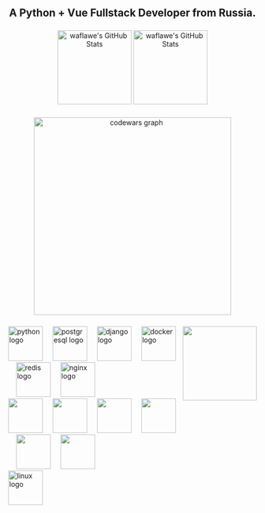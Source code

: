 <h2 align="center">A Python + Vue Fullstack Developer from Russia.</h2>

###

<div align="center">
  <img src="https://github-readme-stats.vercel.app/api?username=waflawe&theme=synthwave&show_icons=true&hide_border=true&count_private=true" height="150" alt="waflawe's GitHub Stats" />
  <img src="https://github-readme-stats.vercel.app/api/top-langs/?username=waflawe&theme=synthwave&show_icons=true&hide_border=true&layout=compact" height="150" alt="waflawe's GitHub Stats" />
</div>

###

<div align="center">
  <img src="https://codewars-stats-ignacio-cuadra.vercel.app/?username=troubleifyouhide&theme=dracula" width="400" alt="codewars graph"/>
</div>

###

<img align="right" height="150" src="https://c.tenor.com/9JQLsLL218cAAAAC/tenor.gif">

###

<div align="left">
  <img src="https://cdn.jsdelivr.net/gh/devicons/devicon/icons/python/python-original.svg" height="70" alt="python logo"  />
  <img width="12" />
  <img src="https://cdn.jsdelivr.net/gh/devicons/devicon/icons/postgresql/postgresql-original.svg" height="70" alt="postgresql logo"  />
  <img width="12" />
  <img src="https://cdn.jsdelivr.net/gh/devicons/devicon/icons/django/django-plain.svg" height="70" alt="django logo"  />
  <img width="12" />
  <img src="https://cdn.jsdelivr.net/gh/devicons/devicon/icons/docker/docker-original.svg" height="70" alt="docker logo"  />
  <img width="12" />
  <img src="https://cdn.jsdelivr.net/gh/devicons/devicon/icons/redis/redis-original.svg" height="70" alt="redis logo"  />
  <img width="12" />
  <img src="https://cdn.jsdelivr.net/gh/devicons/devicon/icons/nginx/nginx-original.svg" height="70" alt="nginx logo"  />
</div>
<div align="left">
  <img src="https://cdn.jsdelivr.net/gh/devicons/devicon@latest/icons/javascript/javascript-original.svg" height="70" />
  <img width="12" />
  <img src="https://cdn.jsdelivr.net/gh/devicons/devicon@latest/icons/typescript/typescript-original.svg" height="70" />
  <img width="12" />
  <img src="https://cdn.jsdelivr.net/gh/devicons/devicon@latest/icons/vitejs/vitejs-original.svg" height="70" />        
  <img width="12" />
  <img src="https://cdn.jsdelivr.net/gh/devicons/devicon@latest/icons/vuejs/vuejs-original.svg" height="70" />
  <img width="12" />
  <img src="https://cdn.jsdelivr.net/gh/devicons/devicon@latest/icons/sass/sass-original.svg" height="70" />
  <img width="12" />
  <img src="https://cdn.jsdelivr.net/gh/devicons/devicon@latest/icons/tailwindcss/tailwindcss-original-wordmark.svg" height="70" />
</div>
<div align="left">
  <img src="https://cdn.jsdelivr.net/gh/devicons/devicon/icons/linux/linux-original.svg" height="70" alt="linux logo"  />
</div>

###
